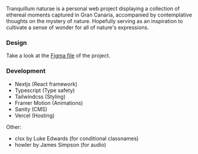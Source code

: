 Tranquillum naturae is a personal web project displaying a collection of ethereal moments captured in Gran Canaria, accompanied by contemplative thoughts on the mystery of nature. Hopefully serving as an inspiration to cultivate a sense of wonder for all of nature's expressions.

### Design

Take a look at the [Figma file](https://www.figma.com/file/V7Zel0kMMt3ckbim0OCz5d/tranquillum-naturae?type=design&node-id=17%3A2&mode=design&t=1FxXZvfyfbsnsR0H-1) of the project.

### Development

- Nextjs (React framework)
- Typescript (Type safety)
- Tailwindcss (Styling)
- Framer Motion (Animations)
- Sanity (CMS)
- Vercel (Hosting)

Other:

- clsx by Luke Edwards (for conditional classnames)
- howler by James Simpson (for audio)
